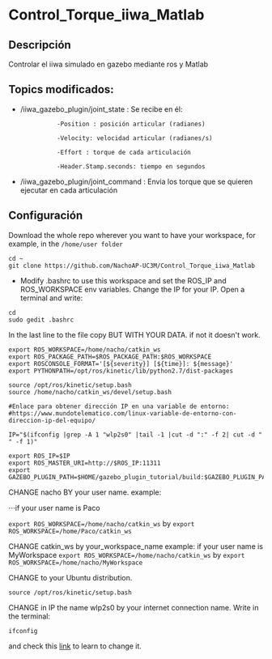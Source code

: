 # Control_Torque_iiwa_Matlab

## Descripción
Controlar el iiwa simulado en gazebo mediante ros y Matlab


## Topics modificados:

  * /iiwa_gazebo_plugin/joint_state : Se recibe en él:  
                  
                  -Position : posición articular (radianes)
                                                      
                  -Velocity: velocidad articular (radianes/s)
                  
                  -Effort : torque de cada articulación
                  
                  -Header.Stamp.seconds: tiempo en segundos
                                                      
  * /iiwa_gazebo_plugin/joint_command : Envia los torque que se quieren ejecutar en cada articulación
  
## Configuración

Download the whole repo wherever you want to have your workspace, for example, in the ```/home/user folder ```

```
cd ~
git clone https://github.com/NachoAP-UC3M/Control_Torque_iiwa_Matlab
```

* Modify .bashrc to use this workspace and set the ROS_IP and ROS_WORKSPACE env variables. Change the IP for your IP. Open a terminal and write:

```
cd 
sudo gedit .bashrc
```
In the last line to the file copy BUT WITH YOUR DATA. if not it doesn't work. 

```
export ROS_WORKSPACE=/home/nacho/catkin_ws
export ROS_PACKAGE_PATH=$ROS_PACKAGE_PATH:$ROS_WORKSPACE
export ROSCONSOLE_FORMAT='[${severity}] [${time}]: ${message}'
export PYTHONPATH=/opt/ros/kinetic/lib/python2.7/dist-packages

source /opt/ros/kinetic/setup.bash
source /home/nacho/catkin_ws/devel/setup.bash

#Enlace para obtener dirección IP en una variable de entorno:
#https://www.mundotelematico.com/linux-variable-de-entorno-con-direccion-ip-del-equipo/

IP="$(ifconfig |grep -A 1 "wlp2s0" |tail -1 |cut -d ":" -f 2| cut -d " " -f 1)"

export ROS_IP=$IP
export ROS_MASTER_URI=http://$ROS_IP:11311
export GAZEBO_PLUGIN_PATH=$HOME/gazebo_plugin_tutorial/build:$GAZEBO_PLUGIN_PATH

```

CHANGE nacho BY your user name. 
example:

⋅⋅⋅if your user name is Paco

```export ROS_WORKSPACE=/home/nacho/catkin_ws``` by ```export ROS_WORKSPACE=/home/Paco/catkin_ws```

CHANGE catkin_ws by your_workspace_name
example:
if your user name is MyWorkspace
```export ROS_WORKSPACE=/home/nacho/catkin_ws``` by ```export ROS_WORKSPACE=/home/nacho/MyWorkspace```

CHANGE to your Ubuntu distribution.

```source /opt/ros/kinetic/setup.bash```

CHANGE in IP the name wlp2s0 by your internet connection name. Write in the terminal:
```
ifconfig
```
and check this [link](https://www.mundotelematico.com/linux-variable-de-entorno-con-direccion-ip-del-equipo/) to learn to change it.









